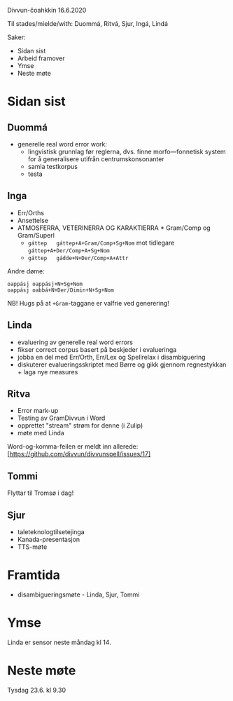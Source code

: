 Divvun-čoahkkin 16.6.2020

Til stades/mielde/with: Duommá, Ritvá, Sjur, Ingá, Lindá

Saker:
* Sidan sist
* Arbeid framover
* Ymse
* Neste møte

#  Sidan sist

##  Duommá
* generelle real word error work:
    - lingvistisk grunnlag før reglerna, dvs. finne morfo—fonnetisk system for å
   generalisere utifrån centrumskonsonanter
    - samla testkorpus
    - testa

##  Inga
* Err/Orths
* Ansettelse
* ATMOSFERRA, VETERINERRA OG KARAKTIERRA
* Gram/Comp og Gram/Superl
    - `gáttep	gáttep+A+Gram/Comp+Sg+Nom` mot tidlegare
   `gáttep+A+Der/Comp+A+Sg+Nom`
    - `gáttep	gádde+N+Der/Comp+A+Attr`

Andre døme:
```
oappásj	oappásj+N+Sg+Nom
oappásj	oabbá+N+Der/Dimin+N+Sg+Nom
```

NB! Hugs på at `+Gram`-taggane er valfrie ved generering!

##  Linda
* evaluering av generelle real word errors
* fikser correct corpus basert på beskjeder i evalueringa
* jobba en del med Err/Orth, Err/Lex og Spellrelax i disambiguering
* diskuterer evalueringsskriptet med Børre og gikk gjennom regnestykkan + laga
  nye measures

##  Ritva
* Error mark-up
* Testing av GramDivvun i Word
* opprettet "stream" strøm for denne (i Zulip)
* møte med Linda

Word-og-komma-feilen er meldt inn allerede:
[https://github.com/divvun/divvunspell/issues/17]

##  Tommi

Flyttar til Tromsø i dag!

##  Sjur

* taleteknologtilsetejinga
* Kanada-presentasjon
* TTS-møte

#  Framtida

* disambigueringsmøte - Linda, Sjur, Tommi

#  Ymse

Linda er sensor neste måndag kl 14.

#  Neste møte

Tysdag 23.6. kl 9.30
